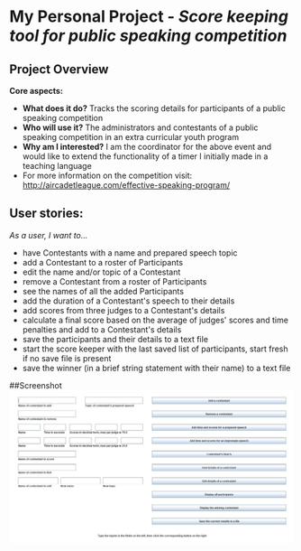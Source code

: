 # My Personal Project - *Score keeping tool for public speaking competition*

## Project Overview

**Core aspects:**
- **What does it do?** Tracks the scoring details for participants of a public speaking competition
- **Who will use it?** The administrators and contestants of a public speaking competition in an extra curricular youth program
- **Why am I interested?** I am the coordinator for the above event and would like to extend the functionality of a timer I initially made in a teaching language
- For more information on the competition visit: http://aircadetleague.com/effective-speaking-program/
## **User stories:**
*As a user, I want to...*
- have Contestants with a name and prepared speech topic
- add a Contestant to a roster of Participants
- edit the name and/or topic of a Contestant
- remove a Contestant from a roster of Participants
- see the names of all the added Participants
- add the duration of a Contestant's speech to their details
- add scores from three judges to a Contestant's details
- calculate a final score based on the average of judges' scores and time penalties and add to a Contestant's details
- save the participants and their details to a text file
- start the score keeper with the last saved list of participants, start fresh if no save file is present
- save the winner (in a brief string statement with their name) to a text file

##Screenshot
![UI](./data/ScorekeeperUI.jpg "UI")